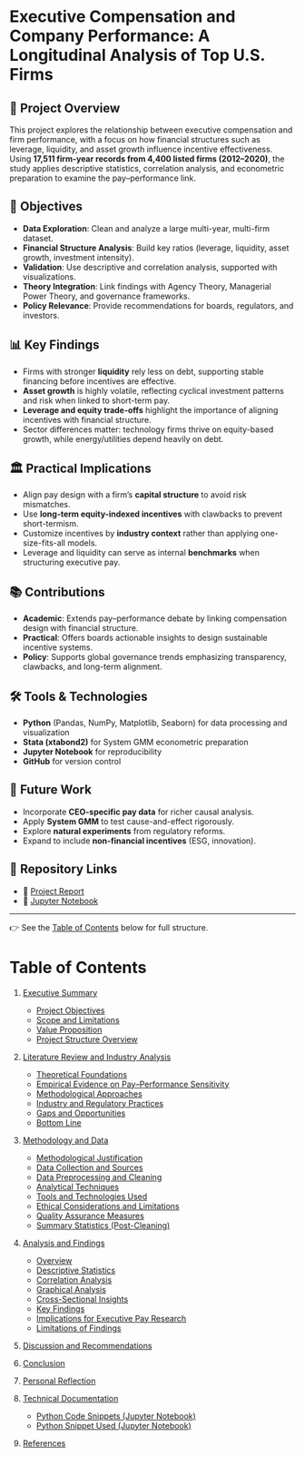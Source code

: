 # Executive Compensation and Company Performance: A Longitudinal Analysis of Top U.S. Firms

## 📌 Project Overview
This project explores the relationship between executive compensation and firm performance, with a focus on how financial structures such as leverage, liquidity, and asset growth influence incentive effectiveness. Using **17,511 firm-year records from 4,400 listed firms (2012–2020)**, the study applies descriptive statistics, correlation analysis, and econometric preparation to examine the pay–performance link.

## 🎯 Objectives
- **Data Exploration**: Clean and analyze a large multi-year, multi-firm dataset.  
- **Financial Structure Analysis**: Build key ratios (leverage, liquidity, asset growth, investment intensity).  
- **Validation**: Use descriptive and correlation analysis, supported with visualizations.  
- **Theory Integration**: Link findings with Agency Theory, Managerial Power Theory, and governance frameworks.  
- **Policy Relevance**: Provide recommendations for boards, regulators, and investors.  

## 📊 Key Findings
- Firms with stronger **liquidity** rely less on debt, supporting stable financing before incentives are effective.  
- **Asset growth** is highly volatile, reflecting cyclical investment patterns and risk when linked to short-term pay.  
- **Leverage and equity trade-offs** highlight the importance of aligning incentives with financial structure.  
- Sector differences matter: technology firms thrive on equity-based growth, while energy/utilities depend heavily on debt.  

## 🏛 Practical Implications
- Align pay design with a firm’s **capital structure** to avoid risk mismatches.  
- Use **long-term equity-indexed incentives** with clawbacks to prevent short-termism.  
- Customize incentives by **industry context** rather than applying one-size-fits-all models.  
- Leverage and liquidity can serve as internal **benchmarks** when structuring executive pay.  

## 📚 Contributions
- **Academic**: Extends pay–performance debate by linking compensation design with financial structure.  
- **Practical**: Offers boards actionable insights to design sustainable incentive systems.  
- **Policy**: Supports global governance trends emphasizing transparency, clawbacks, and long-term alignment.  

## 🛠 Tools & Technologies
- **Python** (Pandas, NumPy, Matplotlib, Seaborn) for data processing and visualization  
- **Stata (xtabond2)** for System GMM econometric preparation  
- **Jupyter Notebook** for reproducibility  
- **GitHub** for version control  

## 🔮 Future Work
- Incorporate **CEO-specific pay data** for richer causal analysis.  
- Apply **System GMM** to test cause-and-effect rigorously.  
- Explore **natural experiments** from regulatory reforms.  
- Expand to include **non-financial incentives** (ESG, innovation).  

## 📂 Repository Links
- 📑 [Project Report](https://github.com/sadiaafnan404/ExecutiveCompensation)  
- 📓 [Jupyter Notebook](https://github.com/sadiaafnan404/ExecutiveCompensation/blob/main/project.ipynb)  

---

👉 See the [Table of Contents](#table-of-contents) below for full structure.

# Table of Contents

1. [Executive Summary](#executive-summary)  
   - [Project Objectives](#project-objectives)  
   - [Scope and Limitations](#scope-and-limitations)  
   - [Value Proposition](#value-proposition)  
   - [Project Structure Overview](#project-structure-overview)  

3. [Literature Review and Industry Analysis](#literature-review-and-industry-analysis)  
   - [Theoretical Foundations](#theoretical-foundations)  
   - [Empirical Evidence on Pay–Performance Sensitivity](#empirical-evidence-on-payperformance-sensitivity)  
   - [Methodological Approaches](#methodological-approaches)  
   - [Industry and Regulatory Practices](#industry-and-regulatory-practices)  
   - [Gaps and Opportunities](#gaps-and-opportunities)  
   - [Bottom Line](#bottom-line)  

4. [Methodology and Data](#methodology-and-data)  
   - [Methodological Justification](#methodological-justification)  
   - [Data Collection and Sources](#data-collection-and-sources)  
   - [Data Preprocessing and Cleaning](#data-preprocessing-and-cleaning)  
   - [Analytical Techniques](#analytical-techniques)  
   - [Tools and Technologies Used](#tools-and-technologies-used)  
   - [Ethical Considerations and Limitations](#ethical-considerations-and-limitations)  
   - [Quality Assurance Measures](#quality-assurance-measures)  
   - [Summary Statistics (Post-Cleaning)](#summary-statistics-post-cleaning)  

5. [Analysis and Findings](#analysis-and-findings)  
   - [Overview](#overview)  
   - [Descriptive Statistics](#descriptive-statistics)  
   - [Correlation Analysis](#correlation-analysis)  
   - [Graphical Analysis](#graphical-analysis)  
   - [Cross-Sectional Insights](#cross-sectional-insights)  
   - [Key Findings](#key-findings)  
   - [Implications for Executive Pay Research](#implications-for-executive-pay-research)  
   - [Limitations of Findings](#limitations-of-findings)  

6. [Discussion and Recommendations](#discussion-and-recommendations)  
7. [Conclusion](#conclusion)  
8. [Personal Reflection](#personal-reflection)  
9. [Technical Documentation](#technical-documentation)  
   - [Python Code Snippets (Jupyter Notebook)](#python-code-snippets-jupyter-notebook)  
   - [Python Snippet Used (Jupyter Notebook)](#python-snippet-used-jupyter-notebook)  

10. [References](#references)
